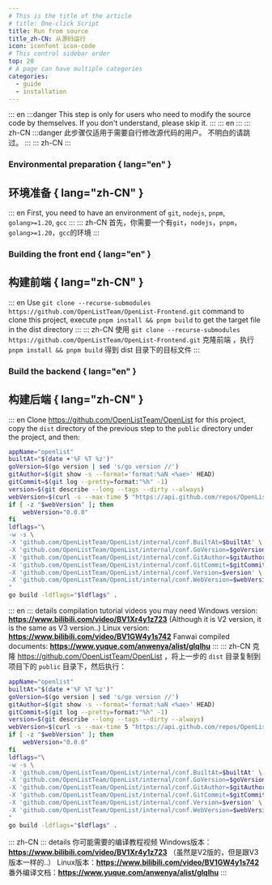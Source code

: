 ```yaml
---
# This is the title of the article
# title: One-click Script
title: Run from source
title_zh-CN: 从源码运行
icon: iconfont icon-code
# This control sidebar order
top: 20
# A page can have multiple categories
categories:
  - guide
  - installation
---
```


::: en
:::danger
This step is only for users who need to modify the source code by themselves. If you don't understand, please skip it.
:::
::: en
:::
::: zh-CN
:::danger
此步骤仅适用于需要自行修改源代码的用户。 不明白的请跳过。
:::
::: zh-CN
:::

### **Environmental preparation** { lang="en" }

## **环境准备** { lang="zh-CN" }

::: en
First, you need to have an environment of `git`, `nodejs`, `pnpm`, `golang>=1.20`, `gcc`
:::
::: zh-CN
首先，你需要一个有`git`，`nodejs`，`pnpm`，`golang>=1.20`，`gcc`的环境
:::

### **Building the front end** { lang="en" }

## **构建前端** { lang="zh-CN" }

::: en
Use `git clone --recurse-submodules https://github.com/OpenListTeam/OpenList-Frontend.git` command to clone this project, execute `pnpm install && pnpm build` to get the target file in the dist directory
:::
::: zh-CN
使用 `git clone --recurse-submodules https://github.com/OpenListTeam/OpenList-Frontend.git` 克隆前端 ，执行 `pnpm install && pnpm build` 得到 dist 目录下的目标文件
:::

### **Build the backend** { lang="en" }

## **构建后端** { lang="zh-CN" }

::: en
Clone https://github.com/OpenListTeam/OpenList for this project, copy the `dist` directory of the previous step to the `public` directory under the project, and then:

```bash
appName="openlist"
builtAt="$(date +'%F %T %z')"
goVersion=$(go version | sed 's/go version //')
gitAuthor=$(git show -s --format='format:%aN <%ae>' HEAD)
gitCommit=$(git log --pretty=format:"%h" -1)
version=$(git describe --long --tags --dirty --always)
webVersion=$(curl -s --max-time 5 "https://api.github.com/repos/OpenListTeam/OpenList-Frontend/releases/latest" -L | grep '"tag_name":' | sed -E 's/.*"([^"]+)".*/\1/' | sed 's/^v//')
if [ -z "$webVersion" ]; then
    webVersion="0.0.0"
fi
ldflags="\
-w -s \
-X 'github.com/OpenListTeam/OpenList/internal/conf.BuiltAt=$builtAt' \
-X 'github.com/OpenListTeam/OpenList/internal/conf.GoVersion=$goVersion' \
-X 'github.com/OpenListTeam/OpenList/internal/conf.GitAuthor=$gitAuthor' \
-X 'github.com/OpenListTeam/OpenList/internal/conf.GitCommit=$gitCommit' \
-X 'github.com/OpenListTeam/OpenList/internal/conf.Version=$version' \
-X 'github.com/OpenListTeam/OpenList/internal/conf.WebVersion=$webVersion' \
"
go build -ldflags="$ldflags" .
```

::: en
::: details compilation tutorial videos you may need
Windows version: **https://www.bilibili.com/video/BV1Xr4y1z723** (Although it is V2 version, it is the same as V3 version..)
Linux version: **https://www.bilibili.com/video/BV1GW4y1s742**
Fanwai compiled documents: **https://www.yuque.com/anwenya/alist/glqlhu**
:::
::: zh-CN
克隆 https://github.com/OpenListTeam/OpenList ，将上一步的 `dist` 目录复制到项目下的 `public` 目录下，然后执行：

```bash
appName="openlist"
builtAt="$(date +'%F %T %z')"
goVersion=$(go version | sed 's/go version //')
gitAuthor=$(git show -s --format='format:%aN <%ae>' HEAD)
gitCommit=$(git log --pretty=format:"%h" -1)
version=$(git describe --long --tags --dirty --always)
webVersion=$(curl -s --max-time 5 "https://api.github.com/repos/OpenListTeam/OpenList-Frontend/releases/latest" -L | grep '"tag_name":' | sed -E 's/.*"([^"]+)".*/\1/' | sed 's/^v//')
if [ -z "$webVersion" ]; then
    webVersion="0.0.0"
fi
ldflags="\
-w -s \
-X 'github.com/OpenListTeam/OpenList/internal/conf.BuiltAt=$builtAt' \
-X 'github.com/OpenListTeam/OpenList/internal/conf.GoVersion=$goVersion' \
-X 'github.com/OpenListTeam/OpenList/internal/conf.GitAuthor=$gitAuthor' \
-X 'github.com/OpenListTeam/OpenList/internal/conf.GitCommit=$gitCommit' \
-X 'github.com/OpenListTeam/OpenList/internal/conf.Version=$version' \
-X 'github.com/OpenListTeam/OpenList/internal/conf.WebVersion=$webVersion' \
"
go build -ldflags="$ldflags" .
```

::: zh-CN
::: details 你可能需要的编译教程视频
Windows版本：**https://www.bilibili.com/video/BV1Xr4y1z723**
（虽然是V2版的，但是跟V3版本一样的..）
Linux版本：**https://www.bilibili.com/video/BV1GW4y1s742**
番外编译文档：**https://www.yuque.com/anwenya/alist/glqlhu**
:::
